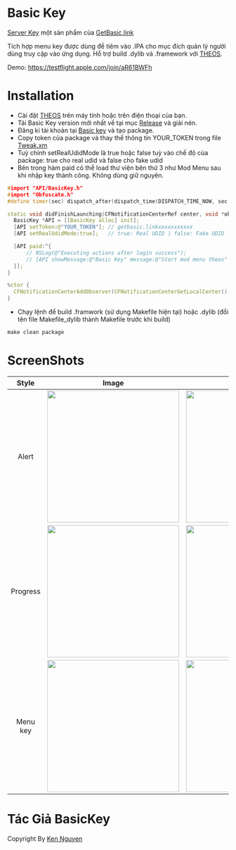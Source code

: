 # Basic Key
[Server Key](https://key.getbasic.link) một sản phẩm của [GetBasic.link](https://getbasic.link/)

Tích hợp menu key được dùng để tiêm vào .IPA cho mục đích quản lý người dùng truy cập vào ứng dụng. Hỗ trợ build .dylib và .framework với [THEOS](https://theos.dev/).

Demo: https://testflight.apple.com/join/aR61BWFh 

# Installation

* Cài đặt [THEOS](https://theos.dev/) trên máy tính hoặc trên điện thoại của bạn.
* Tải Basic Key version mới nhất về tại mục [Release](https://github.com/nduykhanh/basic-key/releases) và giải nén.
* Đăng kí tài khoản tại [Basic key](https://key.getbasic.link/) và tạo package.
* Copy token của package và thay thế thông tin YOUR_TOKEN trong file [Tweak.xm](https://github.com/nduykhanh/basic-key/blob/main/Tweak.xm)
* Tuỳ chỉnh setRealUdidMode là true hoặc false tuỳ vào chế độ của package: true cho real udid và false cho fake udid
* Bên trong hàm paid có thể load thư viện bên thứ 3 như Mod Menu sau khi nhập key thành công. Không dùng giữ nguyên.
  
```c++
#import "API/BasicKey.h"
#import "Obfuscate.h"
#define timer(sec) dispatch_after(dispatch_time(DISPATCH_TIME_NOW, sec * NSEC_PER_SEC), dispatch_get_main_queue(), ^

static void didFinishLaunching(CFNotificationCenterRef center, void *observer, CFStringRef name, const void *object, CFDictionaryRef info) {
  BasicKey *API = [[BasicKey alloc] init];
  [API setToken:@"YOUR_TOKEN"]; // getbasic.linkxxxxxxxxxxx 
  [API setRealUdidMode:true];   // true: Real UDID | false: Fake UDID

  [API paid:^{
      // NSLog(@"Executing actions after login success");
      // [API showMessage:@"Basic Key" message:@"Start mod menu theos" shouldExit:NO];
  }];
}

%ctor {
  CFNotificationCenterAddObserver(CFNotificationCenterGetLocalCenter(), NULL, &didFinishLaunching, (CFStringRef)UIApplicationDidFinishLaunchingNotification, NULL, CFNotificationSuspensionBehaviorDeliverImmediately);
}

```
* Chạy lệnh để build .framwork (sử dụng Makefile hiện tại) hoặc .dylib (đổi tên file Makefile_dylib thành Makefile trước khi build)
```c++
make clean package
``` 
# ScreenShots

| Style	| Image	| Image	|
|:-------------:|:-------------:|:-------------:|
| Alert |<img src="https://github.com/user-attachments/assets/4db62396-536a-4100-8d96-fd7d159cb508" width="300"/> | <img src="https://github.com/user-attachments/assets/caef0062-ab40-45f6-bfc8-e112eaca4bc4" width="300"/> |
| Progress | <img src="https://github.com/user-attachments/assets/77e462d2-8ca8-4bcc-b1a7-dbca14981300" width="300"/> |  <img src="https://github.com/user-attachments/assets/77e462d2-8ca8-4bcc-b1a7-dbca14981300" width="300"/> |
| Menu key | <img src="https://github.com/user-attachments/assets/054fea0b-bba3-4b22-b3ad-893a81aadf3d" width="300"/> | <img src="https://github.com/user-attachments/assets/e5ac5b98-a533-4add-a72a-77758b677962" width="300"/> |





# Tác Giả BasicKey

Copyright By [Ken Nguyen](https://t.me/kennguyen02)
